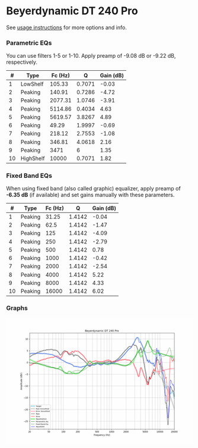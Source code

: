 # Beyerdynamic DT 240 Pro
See [usage instructions](https://github.com/jaakkopasanen/AutoEq#usage) for more options and info.

### Parametric EQs
You can use filters 1-5 or 1-10. Apply preamp of -9.08 dB or -9.22 dB, respectively.

|   # | Type      |   Fc (Hz) |      Q |   Gain (dB) |
|-----|-----------|-----------|--------|-------------|
|   1 | LowShelf  |    105.33 | 0.7071 |       -0.03 |
|   2 | Peaking   |    140.91 | 0.7286 |       -4.72 |
|   3 | Peaking   |   2077.31 | 1.0746 |       -3.91 |
|   4 | Peaking   |   5114.86 | 0.4034 |        4.63 |
|   5 | Peaking   |   5619.57 | 3.8267 |        4.89 |
|   6 | Peaking   |     49.29 | 1.9997 |       -0.69 |
|   7 | Peaking   |    218.12 | 2.7553 |       -1.08 |
|   8 | Peaking   |    346.81 | 4.0618 |        2.16 |
|   9 | Peaking   |   3471    | 6      |        1.35 |
|  10 | HighShelf |  10000    | 0.7071 |        1.82 |

### Fixed Band EQs
When using fixed band (also called graphic) equalizer, apply preamp of **-6.35 dB** (if available) and set gains manually with these parameters.

|   # | Type    |   Fc (Hz) |      Q |   Gain (dB) |
|-----|---------|-----------|--------|-------------|
|   1 | Peaking |     31.25 | 1.4142 |       -0.04 |
|   2 | Peaking |     62.5  | 1.4142 |       -1.47 |
|   3 | Peaking |    125    | 1.4142 |       -4.09 |
|   4 | Peaking |    250    | 1.4142 |       -2.79 |
|   5 | Peaking |    500    | 1.4142 |        0.78 |
|   6 | Peaking |   1000    | 1.4142 |       -0.42 |
|   7 | Peaking |   2000    | 1.4142 |       -2.54 |
|   8 | Peaking |   4000    | 1.4142 |        5.22 |
|   9 | Peaking |   8000    | 1.4142 |        4.33 |
|  10 | Peaking |  16000    | 1.4142 |        6.02 |

### Graphs
![](./Beyerdynamic%20DT%20240%20Pro.png)

